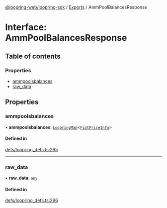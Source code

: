 [@loopring-web/loopring-sdk](../README.md) / [Exports](../modules.md) / AmmPoolBalancesResponse

# Interface: AmmPoolBalancesResponse

## Table of contents

### Properties

- [ammpoolsbalances](AmmPoolBalancesResponse.md#ammpoolsbalances)
- [raw\_data](AmmPoolBalancesResponse.md#raw_data)

## Properties

### ammpoolsbalances

• **ammpoolsbalances**: [`LoopringMap`](LoopringMap.md)<[`FiatPriceInfo`](FiatPriceInfo.md)\>

#### Defined in

[defs/loopring_defs.ts:295](https://github.com/Loopring/loopring_sdk/blob/c031084/src/defs/loopring_defs.ts#L295)

___

### raw\_data

• **raw\_data**: `any`

#### Defined in

[defs/loopring_defs.ts:296](https://github.com/Loopring/loopring_sdk/blob/c031084/src/defs/loopring_defs.ts#L296)
